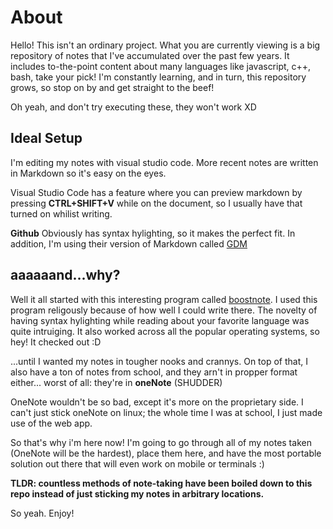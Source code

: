About
=====

Hello! This isn't an ordinary project. What you are currently viewing is a big repository of notes that I've accumulated over the past few years. It includes to-the-point content about many languages like javascript, c++, bash, take your pick! I'm constantly learning, and in turn, this repository grows, so stop on by and get straight to the beef!

Oh yeah, and don't try executing these, they won't work XD

## Ideal Setup
I'm editing my notes with visual studio code. More recent notes are written in Markdown so it's easy on the eyes.

Visual Studio Code has a feature where you can preview markdown by pressing **CTRL+SHIFT+V** while on the document, so I usually have that turned on whilist writing.

**Github** Obviously has syntax hylighting, so it makes the perfect fit. In addition, I'm using their version of Markdown called [GDM](https://enwp.org/Markdown#GFM)

## aaaaaand...why?
Well it all started with this interesting program called [boostnote](http://boostnote.io). I used this program religously because of how well I could write there. The novelty of having syntax hylighting while reading about your favorite language was quite intruiging. It also worked across all the popular operating systems, so hey! It checked out :D

...until I wanted my notes in tougher nooks and crannys. On top of that, I also have a ton of notes from school, and they arn't in propper format either... worst of all: they're in **oneNote** (SHUDDER)

OneNote wouldn't be so bad, except it's more on the proprietary side. I can't just stick oneNote on linux; the whole time I was at school, I just made use of the web app.

So that's why i'm here now! I'm going to go through all of my notes taken (OneNote will be the hardest), place them here, and have the most portable solution out there that will even work on mobile or terminals :)

**TLDR: countless methods of note-taking have been boiled down to this repo instead of just sticking my notes in arbitrary locations.**

So yeah. Enjoy!